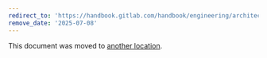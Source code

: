 ```yaml
---
redirect_to: 'https://handbook.gitlab.com/handbook/engineering/architecture/design-documents/gitlab_steps/steps-syntactic-sugar/'
remove_date: '2025-07-08'
---
```


This document was moved to [another location](https://handbook.gitlab.com/handbook/engineering/architecture/design-documents/gitlab_steps/steps-syntactic-sugar/).

<!-- This redirect file can be deleted after <2025-07-08>. -->
<!-- Redirects that point to other docs in the same project expire in three months. -->
<!-- Redirects that point to docs in a different project or site (for example, link is not relative and starts with `https:`) expire in one year. -->
<!-- Before deletion, see: https://docs.gitlab.com/ee/development/documentation/redirects.html -->
